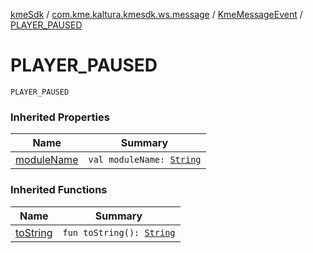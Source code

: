 [kmeSdk](../../index.md) / [com.kme.kaltura.kmesdk.ws.message](../index.md) / [KmeMessageEvent](index.md) / [PLAYER_PAUSED](./-p-l-a-y-e-r_-p-a-u-s-e-d.md)

# PLAYER_PAUSED

`PLAYER_PAUSED`

### Inherited Properties

| Name | Summary |
|---|---|
| [moduleName](module-name.md) | `val moduleName: `[`String`](https://kotlinlang.org/api/latest/jvm/stdlib/kotlin/-string/index.html) |

### Inherited Functions

| Name | Summary |
|---|---|
| [toString](to-string.md) | `fun toString(): `[`String`](https://kotlinlang.org/api/latest/jvm/stdlib/kotlin/-string/index.html) |
